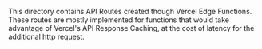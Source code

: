 This directory contains API Routes created though Vercel Edge Functions. These routes are mostly implemented for functions that would take advantage of Vercel's API Response Caching, at the cost of latency for the additional http request.

